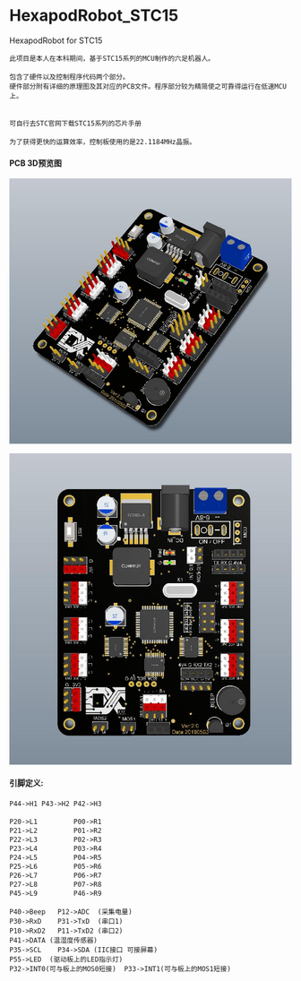 # HexapodRobot_STC15
HexapodRobot for STC15

	此项目是本人在本科期间，基于STC15系列的MCU制作的六足机器人。
  
	包含了硬件以及控制程序代码两个部分。
	硬件部分附有详细的原理图及其对应的PCB文件。程序部分较为精简使之可靠得运行在低速MCU上。

  
	可自行去STC官网下载STC15系列的芯片手册

	为了获得更快的运算效率，控制板使用的是22.1184MHz晶振。

#### PCB 3D预览图
![PCB_3D](https://github.com/ClimbSnail/HexapodRobot_STC15/blob/master/Robot_PCB_STC15W4K48S4_3D.jpg)

![PCB_3D](https://github.com/ClimbSnail/HexapodRobot_STC15/blob/master/Robot_PCB_STC15W4K48S43D.jpg)

#### 引脚定义:

	P44->H1 P43->H2	P42->H3

	P20->L1 		P00->R1
	P21->L2 		P01->R2
	P22->L3 		P02->R3
	P23->L4 		P03->R4
	P24->L5 		P04->R5
	P25->L6 		P05->R6
	P26->L7 		P06->R7
	P27->L8 		P07->R8
	P45->L9 		P46->R9

	P40->Beep   P12->ADC  (采集电量)
	P30->RxD	P31->TxD  (串口1)
	P10->RxD2	P11->TxD2 (串口2)
	P41->DATA (温湿度传感器)
	P35->SCL	P34->SDA (IIC接口 可接屏幕)
	P55->LED  (驱动板上的LED指示灯)
	P32->INT0(可与板上的MOS0短接)	P33->INT1(可与板上的MOS1短接)
